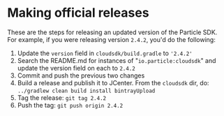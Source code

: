 # Making official releases 

These are the steps for releasing an updated version of the Particle SDK.
For example, if you were releasing version `2.4.2`, you'd do the following:

1. Update the `version` field in `cloudsdk/build.gradle` to `'2.4.2'`
2. Search the README.md for instances of "`io.particle:cloudsdk`" and update the version 
field on each to `2.4.2`
3. Commit and push the previous two changes
4. Build a release and publish it to JCenter.  From the `cloudsdk` dir, do: `../gradlew clean build install bintrayUpload`
5. Tag the release: `git tag 2.4.2`
6. Push the tag: `git push origin 2.4.2`

